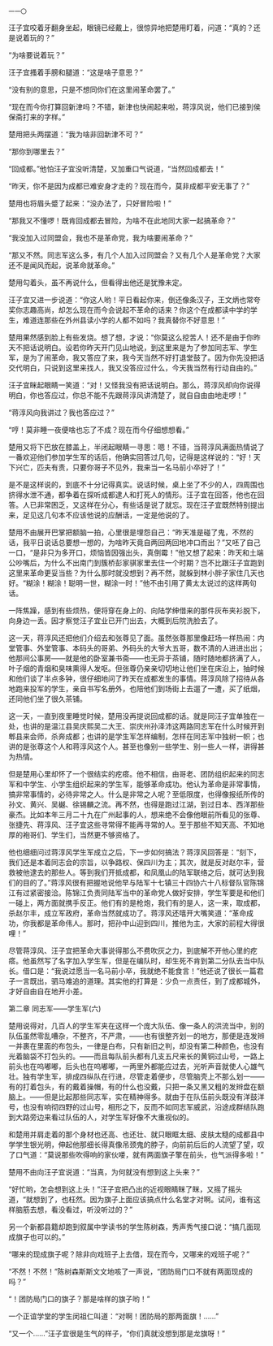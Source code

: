     一一〇 

   汪子宜咬着牙翻身坐起，眼镜已经戴上，很惊异地把楚用盯着，问道：“真的？还是说着玩的？”

   “为啥要说着玩？”

   汪子宜搔着手膀和腿道：“这是啥子意思？”

   “没有别的意思，只是不想同你们在这里闹革命罢了。”

   “现在而今你打算回新津吗？不错，新津也快闹起来啦，蒋淳风说，他们已接到侯保斋打来的字样。”

   楚用把头两摆道：“我为啥非回新津不可？”

   “那你到哪里去？”

   “回成都。”他怕汪子宜没听清楚，又加重口气说道，“当然回成都去！”

   “昨天，你不是因为成都已难安身才走的？现在而今，莫非成都平安无事了？”

   楚用也将眉头蹙了起来：“没办法了，只好冒险啦！”

   “那我又不懂啰！既肯回成都去冒险，为啥不在此地同大家一起搞革命？”

   “我没加入过同盟会，我也不是革命党，我为啥要闹革命？”

   “那又不然。同志军这么多，有几个人加入过同盟会？又有几个人是革命党？大家还不是闻风而起，说革命就革命。”

   楚用勾着头，虽不再说什么，但看得出他还是犹豫未定。

   汪子宜又进一步说道：“你这人哟！平日看起你来，倒还像条汉子，王文炳也常夸奖你志趣高尚，却怎么现在而今会说起不革命的话来？你这个在成都读中学的学生，难道连那些在外州县读小学的人都不如吗？我真替你不好意思！”

   楚用果然感到脸上有些发烧。想了想，才说：“你莫这么挖苦人！还不是由于你昨天不把话说明白。设若你昨天开门见山地说，到这里来是为了参加同志军、学生军，是为了闹革命，我又答应了来，我今天当然不好打退堂鼓了。因为你先没把话交代明白，只说到这里来找人，我又没答应过什么，今天我当然有行动自由的。”

   汪子宜眯起眼睛一笑道：“对！又怪我没有把话说明白。那么，蒋淳风却向你说得明白，你也答应过，你总不能不先跟蒋淳风讲清楚了，就自自由由地走啰！”

   “蒋淳风向我讲过？我也答应过？”

   “哼！莫非睡一夜便啥也忘了不成？现在而今仔细想想看。”

   楚用又将下巴放在膝盖上，半闭起眼睛一寻思：嗯！不错，当蒋淳风满面热情说了一番欢迎他们参加学生军的话后，他确实回答过几句，记得是这样说的：“好！天下兴亡，匹夫有责，只要你哥子不见外，我来当一名马前小卒好了！”

   是不是这样说的，到底不十分记得真实。说话时候，桌上坐了不少的人，四周围也挤得水泄不通，都争着在探听成都逮人和打死人的情形。汪子宜在回答，他也在回答。人已非常困乏，又这样在分心，有些话是说了就忘。现在汪子宜既然特别提出来，足见这几句本不应该他说的应酬话，一定是他说的了。

   楚用不由展开巴掌把额脑一拍，心里很是埋怨自己：“昨天准是碰了鬼，不然的话，我平日说话总要想一想的，为啥昨天竟自两回两回地冲口而出？”又呸了自己一口，“是非只为多开口，烦恼皆因强出头，真倒霉！”他又想了起来：昨天和土端公吵嘴后，为什么不出南门到簇桥彭家骐家里去住一个时期？岂不比跟汪子宜跑到这里来革命更妥当些？为什么那时就没想到？再不然，就躲到林小胖子家住几天也好。“糊涂！糊涂！聪明一世，糊涂一时！”他不由引用了黄太太说过的这样两句话。

   一阵焦躁，感到有些烦热，便将穿在身上的、向陆学绅借来的那件灰布夹衫脱下，向身边一丢。因才察觉汪子宜业已开门出去，大概到后院洗脸去了。

   这一天，蒋淳风还把他们介绍去和张尊见了面。虽然张尊那里像赶场一样热闹：内堂管事、外堂管事、本码头的哥弟、外码头的大爷大五哥，数不清的人进进出出；他那间公事房——就是他的卧室兼书斋——也无异于茶铺，随时随地都挤满了人，叶子烟的青烟和臭味熏得人发呕。但张尊仍亲亲切切地让他们坐在床沿上，抽时候和他们谈了半点多钟，很仔细地问了昨天在成都发生的事情。蒋淳风除了招待从各地跑来投军的学生，亲自书写名册外，也陪他们到场街上去遛了一遭，买了纸烟，还同他们坐了很久茶铺。

   这一天，一直到夜里睡觉时候，楚用没再提说回成都的话。就是同汪子宜单独在一处，也讲的是温江县吴庆熙吴二大王、崇庆州孙泽沛这两路同志军在什么时候开到郫县来会师，杀奔成都；也讲的是学生军怎样编制，怎样在同志军中独树一帜；也讲的是张尊这个人和蒋淳风这个人。甚至也像别一些学生、别一些人一样，讲得甚为热情。

   但是楚用心里却怀了一个很结实的疙瘩。他不相信，由哥老、团防组织起来的同志军和中学生、小学生组织起来的学生军，能够革命成功。他认为革命是非常事情，搞非常事情的，必待非常之人。什么是非常之人呢？至低限度，也得像报纸所传的孙文、黄兴、吴樾、徐锡麟之流。再不然，也得是跑过江湖，到过日本、西洋那些豪杰。比如本年三月二十九在广州起事的人，想来绝不会像他眼前所看见的张尊、张捷先、蒋淳风、汪子宜这些寻常得不能再寻常的人。至于那些不知天高、不知地厚的袍哥们、学生们，当然更不够资格了。

   他也细细问过蒋淳风学生军成立之后，下一步如何搞法？蒋淳风回答是：“刻下，我们还是本着同志会的宗旨，以争路权、保四川为主；其次，就是反对赵尔丰，营救被他逮去的那些人。等到我们开抵成都，和凤凰山的陆军联络之后，就可达到我们的目的了。”蒋淳风很有把握地说他早与陆军十七镇三十四协六十八标督队官陈锦江有过紧密接洽。陈锦江负责同陆军当中的革命党人做好安排，学生军要是和他们一碰上，两方面就携手反正。他们有的是枪炮，我们有的是人，这一来，取成都，杀赵尔丰，成立军政府，革命当然就成功了。蒋淳风还嘻开大嘴笑道：“革命成功，你我都是革命伟人。那时，把孙中山迎到四川，推他为主，大家的前程大得很哩！”

   尽管蒋淳风、汪子宜把革命大事说得那么不费吹灰之力，到底解不开他心里的疙瘩。他虽然写了名字加入学生军，但是在编队时，却生死不肯到第二分队去当中队长。借口是：“我说过愿当一名马前小卒，我就绝不能食言！”他还说了很长一篇君子一言既出，驷马难追的道理。其实他的打算是：少负一点责任，到了成都城外，才好自由自在地开小差。

   第二章 同志军——学生军(六)

   楚用说得对，几百人的学生军夹在这样一个庞大队伍、像一条人的洪流当中，别的队伍虽然零乱嘈杂，不整齐，不严肃，——也有很整齐划一的地方，那便是连发辫一并裹在里面的布包头，一律是白布，只有新旧之判，却没有第二种颜色，也没有光着脑袋不打包头的。——而且每队前头都有几支五尺来长的黄铜过山号，一路上前头也在呜嘟嘟，后头也在呜嘟嘟，一两里外都能应过去，光听声音就使人心雄气壮。独有学生军，排成四纵队在行进，尽管走着便步，尽管脑壳上不那么划一——有的打着包头，有的戴着操帽，有的什么也没戴，只把一条又黑又粗的发辫盘在额脑上。——但是比起那些同志军，实在精神得多。就由于在队伍前头既没有洋鼓洋号，也没有响彻四野的过山号，相形之下，反而不如同志军威武，沿途成群结队跑到大路旁边来看过队伍的人，对学生军好像不大重视似的。

   和楚用并肩走着的那个身材也还高、也还壮、就只眼眶太细、皮肤太糙的成都县中学学生银光明，伸起他那细长得真像吊颈鬼的脖子，向前前后后的人流望了望，叹了口气道：“莫说那些吹得响的家伙喽，就有两面旗子擎在前头，也气派得多啦！”

   楚用不由向汪子宜说道：“当真，为何就没有想到这上头来？”

   “好忙哟，怎会想到这上头！”汪子宜把凸出的近视眼睛眯了眯，又摇了摇头道，“就想到了，也枉然。因为旗子上面应该搞点什么名堂才对啊。试问，谁有这样脑筋去想，看没看过，听没听过的？”

   另一个新都县籍却跑到叙属中学读书的学生陈树森，秀声秀气接口说：“搞几面现成旗子也可以的。”

   “哪来的现成旗子呢？除非向戏班子上去借，现在而今，又哪来的戏班子呢？”

   “不然！不然！”陈树森斯斯文文地咳了一声说，“团防局门口不就有两面现成的吗？”

   “！团防局门口的旗子？那是啥样的旗子哟！”

   一个正谊学堂的学生闵祖仁叫道：“对啊！团防局的那两面旗！……”

   “又一个……”汪子宜很是生气的样子，“你们真就没想到那是龙旗呀！”

